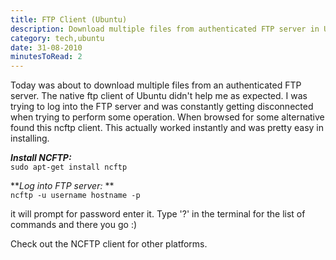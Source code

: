```yaml
---
title: FTP Client (Ubuntu)
description: Download multiple files from authenticated FTP server in Ubuntu.
category: tech,ubuntu
date: 31-08-2010
minutesToRead: 2
---
```

Today was about to download multiple files from an authenticated FTP server. The native ftp client of Ubuntu didn't help me as expected. I was trying to log into the FTP server and was constantly getting disconnected when trying to perform some operation. When browsed for some alternative found this ncftp client. This actually worked instantly and was pretty easy in installing.

**_Install NCFTP:_**  
`sudo apt-get install ncftp`

**_Log into FTP server:_ **  
`ncftp -u username hostname -p`

it will prompt for password enter it. Type '?' in the terminal for the list of commands and there you go :)

Check out the NCFTP client for other platforms.
